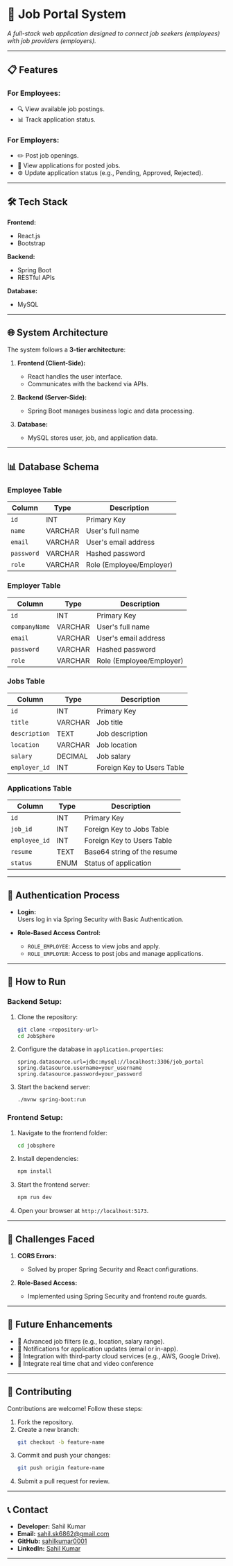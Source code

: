
# 🌟 Job Portal System  

_A full-stack web application designed to connect job seekers (employees) with job providers (employers)._  

---

## 📋 Features  

### For Employees:  
- 🔍 View available job postings.    
- 📊 Track application status.  

### For Employers:  
- ✏️ Post job openings.  
- 👀 View applications for posted jobs.  
- ⚙️ Update application status (e.g., Pending, Approved, Rejected).  

---

## 🛠 Tech Stack  

**Frontend:**  
- React.js  
- Bootstrap  

**Backend:**  
- Spring Boot  
- RESTful APIs  

**Database:**  
- MySQL  

---

## 🌐 System Architecture  

The system follows a **3-tier architecture**:  

1. **Frontend (Client-Side):**  
   - React handles the user interface.  
   - Communicates with the backend via APIs.  

2. **Backend (Server-Side):**  
   - Spring Boot manages business logic and data processing.  

3. **Database:**  
   - MySQL stores user, job, and application data.  

---

## 📊 Database Schema  

### Employee Table  

| Column     | Type      | Description                |  
|------------|-----------|----------------------------|  
| `id`       | INT       | Primary Key                |  
| `name`     | VARCHAR   | User's full name           |  
| `email`    | VARCHAR   | User's email address       |  
| `password` | VARCHAR   | Hashed password            |  
| `role`     | VARCHAR   | Role (Employee/Employer)   |  

### Employer Table  

| Column     | Type      | Description                |  
|------------|-----------|----------------------------|  
| `id`       | INT       | Primary Key                |  
| `companyName`     | VARCHAR   | User's full name           |  
| `email`    | VARCHAR   | User's email address       |  
| `password` | VARCHAR   | Hashed password            |  
| `role`     | VARCHAR   | Role (Employee/Employer)   | 

### Jobs Table  

| Column        | Type      | Description                |  
|---------------|-----------|----------------------------|  
| `id`          | INT       | Primary Key                |  
| `title`       | VARCHAR   | Job title                  |  
| `description` | TEXT      | Job description            |  
| `location`    | VARCHAR   | Job location               |  
| `salary`      | DECIMAL   | Job salary                 |  
| `employer_id` | INT       | Foreign Key to Users Table |  

### Applications Table  

| Column         | Type      | Description                |  
|-----------------|-----------|----------------------------|  
| `id`           | INT       | Primary Key                |  
| `job_id`       | INT       | Foreign Key to Jobs Table  |  
| `employee_id`  | INT       | Foreign Key to Users Table |  
| `resume`       | TEXT      | Base64 string of the resume|  
| `status`       | ENUM      | Status of application      |  

---

## 🔑 Authentication Process  

- **Login:**  
  Users log in via Spring Security with Basic Authentication.  

- **Role-Based Access Control:**  
  - `ROLE_EMPLOYEE`: Access to view jobs and apply.  
  - `ROLE_EMPLOYER`: Access to post jobs and manage applications.  

---

## 🚀 How to Run  

### Backend Setup:  
1. Clone the repository:  
   ```bash  
   git clone <repository-url>  
   cd JobSphere  
   ```  

2. Configure the database in `application.properties`:  
   ```properties  
   spring.datasource.url=jdbc:mysql://localhost:3306/job_portal  
   spring.datasource.username=your_username  
   spring.datasource.password=your_password  
   ```  

3. Start the backend server:  
   ```bash  
   ./mvnw spring-boot:run  
   ```  

### Frontend Setup:  
1. Navigate to the frontend folder:  
   ```bash  
   cd jobsphere  
   ```  

2. Install dependencies:  
   ```bash  
   npm install  
   ```  

3. Start the frontend server:  
   ```bash  
   npm run dev  
   ```  

4. Open your browser at `http://localhost:5173`.  
 

---

## 🛑 Challenges Faced  

1. **CORS Errors:**  
   - Solved by proper Spring Security and React configurations.  

2. **Role-Based Access:**  
   - Implemented using Spring Security and frontend route guards.  


---

## 🔮 Future Enhancements  

- 🌟 Advanced job filters (e.g., location, salary range).  
- 🌟 Notifications for application updates (email or in-app).  
- 🌟 Integration with third-party cloud services (e.g., AWS, Google Drive).
- 🌟 Integrate real time chat and video conference

---

## 🤝 Contributing  

Contributions are welcome! Follow these steps:  
1. Fork the repository.  
2. Create a new branch:  
   ```bash  
   git checkout -b feature-name  
   ```  
3. Commit and push your changes:  
   ```bash  
   git push origin feature-name  
   ```  
4. Submit a pull request for review.  

---


## 📞 Contact  

- **Developer:** Sahil Kumar  
- **Email:** sahil.sk6862@gmail.com  
- **GitHub:** [sahilkumar0001](https://github.com/sahilkumar0001)  
- **LinkedIn:** [Sahil Kumar](https://linkedin.com/in/sahilkumar-code)  

---
